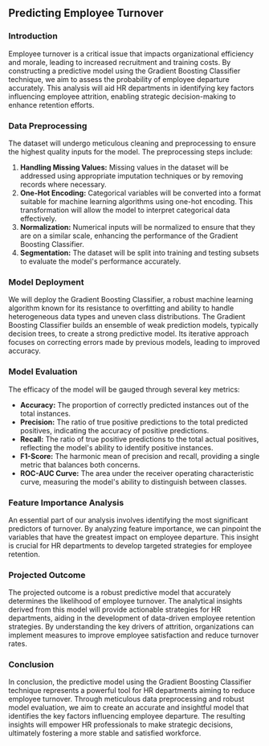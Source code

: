 ## Predicting Employee Turnover

### Introduction

Employee turnover is a critical issue that impacts organizational efficiency and morale, leading to increased recruitment and training costs. By constructing a predictive model using the Gradient Boosting Classifier technique, we aim to assess the probability of employee departure accurately. This analysis will aid HR departments in identifying key factors influencing employee attrition, enabling strategic decision-making to enhance retention efforts.

### Data Preprocessing

The dataset will undergo meticulous cleaning and preprocessing to ensure the highest quality inputs for the model. The preprocessing steps include:

1. **Handling Missing Values:** Missing values in the dataset will be addressed using appropriate imputation techniques or by removing records where necessary.
2. **One-Hot Encoding:** Categorical variables will be converted into a format suitable for machine learning algorithms using one-hot encoding. This transformation will allow the model to interpret categorical data effectively.
3. **Normalization:** Numerical inputs will be normalized to ensure that they are on a similar scale, enhancing the performance of the Gradient Boosting Classifier.
4. **Segmentation:** The dataset will be split into training and testing subsets to evaluate the model's performance accurately.

### Model Deployment

We will deploy the Gradient Boosting Classifier, a robust machine learning algorithm known for its resistance to overfitting and ability to handle heterogeneous data types and uneven class distributions. The Gradient Boosting Classifier builds an ensemble of weak prediction models, typically decision trees, to create a strong predictive model. Its iterative approach focuses on correcting errors made by previous models, leading to improved accuracy.

### Model Evaluation

The efficacy of the model will be gauged through several key metrics:

- **Accuracy:** The proportion of correctly predicted instances out of the total instances.
- **Precision:** The ratio of true positive predictions to the total predicted positives, indicating the accuracy of positive predictions.
- **Recall:** The ratio of true positive predictions to the total actual positives, reflecting the model's ability to identify positive instances.
- **F1-Score:** The harmonic mean of precision and recall, providing a single metric that balances both concerns.
- **ROC-AUC Curve:** The area under the receiver operating characteristic curve, measuring the model's ability to distinguish between classes.

### Feature Importance Analysis

An essential part of our analysis involves identifying the most significant predictors of turnover. By analyzing feature importance, we can pinpoint the variables that have the greatest impact on employee departure. This insight is crucial for HR departments to develop targeted strategies for employee retention.

### Projected Outcome

The projected outcome is a robust predictive model that accurately determines the likelihood of employee turnover. The analytical insights derived from this model will provide actionable strategies for HR departments, aiding in the development of data-driven employee retention strategies. By understanding the key drivers of attrition, organizations can implement measures to improve employee satisfaction and reduce turnover rates.

### Conclusion

In conclusion, the predictive model using the Gradient Boosting Classifier technique represents a powerful tool for HR departments aiming to reduce employee turnover. Through meticulous data preprocessing and robust model evaluation, we aim to create an accurate and insightful model that identifies the key factors influencing employee departure. The resulting insights will empower HR professionals to make strategic decisions, ultimately fostering a more stable and satisfied workforce.
